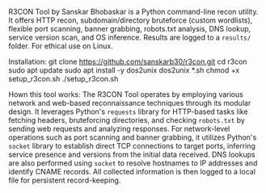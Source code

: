 R3CON Tool by Sanskar Bhobaskar is a Python command-line recon utility. It offers HTTP recon, subdomain/directory bruteforce (custom wordlists), flexible port scanning, banner grabbing, robots.txt analysis, DNS lookup, service version scan, and OS inference. Results are logged to a `results/` folder. For ethical use on Linux.

Installation:
git clone https://github.com/sanskarb30/r3con.git
cd r3con
sudo apt update
sudo apt install -y dos2unix
dos2unix *.sh
chmod +x setup_r3con.sh
./setup_r3con.sh

Hown this tool works:
The R3CON Tool operates by employing various network and web-based reconnaissance techniques through its modular design. It leverages Python's `requests` library for HTTP-based tasks like fetching headers, bruteforcing directories, and checking `robots.txt` by sending web requests and analyzing responses. For network-level operations such as port scanning and banner grabbing, it utilizes Python's `socket` library to establish direct TCP connections to target ports, inferring service presence and versions from the initial data received. DNS lookups are also performed using `socket` to resolve hostnames to IP addresses and identify CNAME records. All collected information is then logged to a local file for persistent record-keeping.
